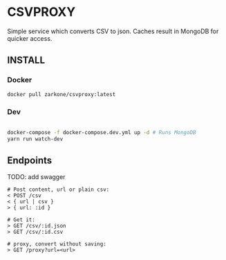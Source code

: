 # CSVPROXY

Simple service which converts CSV to json. Caches result in MongoDB for quicker access.

## INSTALL

### Docker

```sh
docker pull zarkone/csvproxy:latest
```

### Dev

```sh

docker-compose -f docker-compose.dev.yml up -d # Runs MongoDB
yarn run watch-dev
```

## Endpoints

TODO: add swagger

```
# Post content, url or plain csv:
< POST /csv
< { url | csv }
> { url: :id }

# Get it:
> GET /csv/:id.json
> GET /csv/:id.csv

# proxy, convert without saving:
> GET /proxy?url=<url>

```
